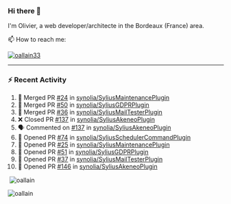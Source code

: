 ### Hi there 👋

I'm Olivier, a web developer/architecte in the Bordeaux (France) area.

📫 How to reach me:

<p> <a href="https://twitter.com/oallain33" target="blank"><img src="https://img.shields.io/twitter/follow/oallain33?logo=twitter&style=for-the-badge" alt="oallain33" /></a> </p>

---

### :zap: Recent Activity

<!--START_SECTION:activity-->
1. 🎉 Merged PR [#24](https://github.com/synolia/SyliusMaintenancePlugin/pull/24) in [synolia/SyliusMaintenancePlugin](https://github.com/synolia/SyliusMaintenancePlugin)
2. 🎉 Merged PR [#50](https://github.com/synolia/SyliusGDPRPlugin/pull/50) in [synolia/SyliusGDPRPlugin](https://github.com/synolia/SyliusGDPRPlugin)
3. 🎉 Merged PR [#36](https://github.com/synolia/SyliusMailTesterPlugin/pull/36) in [synolia/SyliusMailTesterPlugin](https://github.com/synolia/SyliusMailTesterPlugin)
4. ❌ Closed PR [#137](https://github.com/synolia/SyliusAkeneoPlugin/pull/137) in [synolia/SyliusAkeneoPlugin](https://github.com/synolia/SyliusAkeneoPlugin)
5. 🗣 Commented on [#137](https://github.com/synolia/SyliusAkeneoPlugin/issues/137) in [synolia/SyliusAkeneoPlugin](https://github.com/synolia/SyliusAkeneoPlugin)
6. 💪 Opened PR [#74](https://github.com/synolia/SyliusSchedulerCommandPlugin/pull/74) in [synolia/SyliusSchedulerCommandPlugin](https://github.com/synolia/SyliusSchedulerCommandPlugin)
7. 💪 Opened PR [#25](https://github.com/synolia/SyliusMaintenancePlugin/pull/25) in [synolia/SyliusMaintenancePlugin](https://github.com/synolia/SyliusMaintenancePlugin)
8. 💪 Opened PR [#51](https://github.com/synolia/SyliusGDPRPlugin/pull/51) in [synolia/SyliusGDPRPlugin](https://github.com/synolia/SyliusGDPRPlugin)
9. 💪 Opened PR [#37](https://github.com/synolia/SyliusMailTesterPlugin/pull/37) in [synolia/SyliusMailTesterPlugin](https://github.com/synolia/SyliusMailTesterPlugin)
10. 💪 Opened PR [#146](https://github.com/synolia/SyliusAkeneoPlugin/pull/146) in [synolia/SyliusAkeneoPlugin](https://github.com/synolia/SyliusAkeneoPlugin)
<!--END_SECTION:activity-->

<p>&nbsp;<img align="center" src="https://github-readme-stats.vercel.app/api?username=oallain&show_icons=true&locale=en" alt="oallain" /></p>

<p><img align="center" src="https://github-readme-streak-stats.herokuapp.com/?user=oallain&" alt="oallain" /></p>

